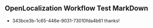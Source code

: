 ## OpenLocalization Workflow Test MarkDown
* 343bce3b-1c65-446e-9031-73010fda4b61 
thanks!<!--HONumber=Mar16_HO3-->
